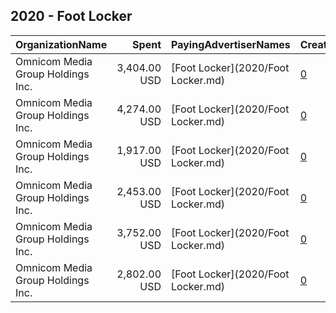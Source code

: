 ## 2020 - Foot Locker 
|OrganizationName|Spent|PayingAdvertiserNames|CreativeUrls|Impressions|Genders|AgeBrackets|CountryCodes|BillingAddresses|CandidateBallotInformation|
|:---|---:|:---|:---|---:|:---|:---|:---|:---|:---|
|Omnicom Media Group Holdings Inc.|3,404.00 USD|[Foot Locker](2020/Foot Locker.md)|[0](https://www.snap.com/political-ads/asset/ba5e2d9015ba6557a7624a4e74c6164d0584ccb4d4ef2b81d681e5fc1a9db7bf?mediaType=mp4)|518,976||18-38|united states|"195 Broadway, 5th Floor,New York,10007,US"||
|Omnicom Media Group Holdings Inc.|4,274.00 USD|[Foot Locker](2020/Foot Locker.md)|[0](https://www.snap.com/political-ads/asset/ba5e2d9015ba6557a7624a4e74c6164d0584ccb4d4ef2b81d681e5fc1a9db7bf?mediaType=mp4)|1,342,527||18-38|united states|"195 Broadway, 5th Floor,New York,10007,US"||
|Omnicom Media Group Holdings Inc.|1,917.00 USD|[Foot Locker](2020/Foot Locker.md)|[0](https://www.snap.com/political-ads/asset/989261397ed31ee6a49dd47446fc55c01fdd8b43edcf388280c28d7c71de32ef?mediaType=mp4)|585,447||18-38|united states|"195 Broadway, 5th Floor,New York,10007,US"||
|Omnicom Media Group Holdings Inc.|2,453.00 USD|[Foot Locker](2020/Foot Locker.md)|[0](https://www.snap.com/political-ads/asset/989261397ed31ee6a49dd47446fc55c01fdd8b43edcf388280c28d7c71de32ef?mediaType=mp4)|675,706||18-38|united states|"195 Broadway, 5th Floor,New York,10007,US"||
|Omnicom Media Group Holdings Inc.|3,752.00 USD|[Foot Locker](2020/Foot Locker.md)|[0](https://www.snap.com/political-ads/asset/ba5e2d9015ba6557a7624a4e74c6164d0584ccb4d4ef2b81d681e5fc1a9db7bf?mediaType=mp4)|960,715||18-38|united states|"195 Broadway, 5th Floor,New York,10007,US"||
|Omnicom Media Group Holdings Inc.|2,802.00 USD|[Foot Locker](2020/Foot Locker.md)|[0](https://www.snap.com/political-ads/asset/989261397ed31ee6a49dd47446fc55c01fdd8b43edcf388280c28d7c71de32ef?mediaType=mp4)|439,897||18-38|united states|"195 Broadway, 5th Floor,New York,10007,US"||
